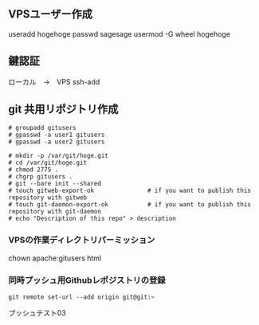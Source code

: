 ## VPSユーザー作成
useradd hogehoge
passwd sagesage
usermod -G wheel hogehoge

## 鍵認証
ローカル　→　VPS
ssh-add


## git 共用リポジトリ作成

```
# groupadd gitusers
# gpasswd -a user1 gitusers
# gpasswd -a user2 gitusers
```

```
# mkdir -p /var/git/hoge.git
# cd /var/git/hoge.git
# chmod 2775 .
# chgrp gitusers .
# git --bare init --shared
# touch gitweb-export-ok               # if you want to publish this repository with gitweb
# touch git-daemon-export-ok           # if you want to publish this repository with git-daemon
# echo "Description of this repo" > description
```

### VPSの作業ディレクトリパーミッション

chown apache:gitusers html

### 同時プッシュ用Githubレポジストリの登録

```
git remote set-url --add origin git@git:~
```
プッシュテスト03
